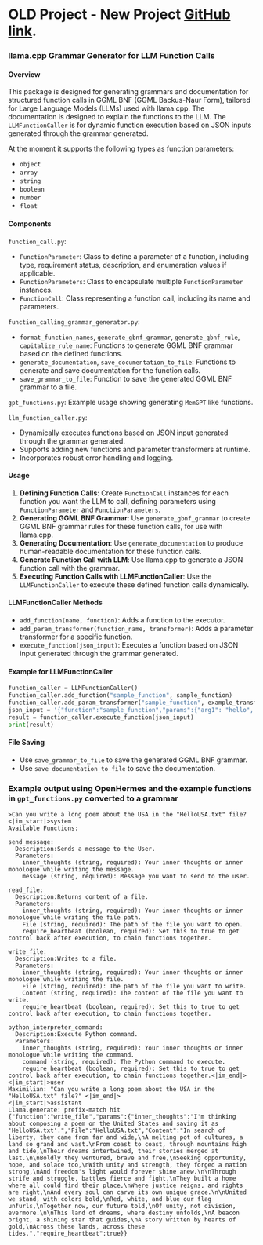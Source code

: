 # OLD Project - New Project [GitHub link](https://github.com/Maximilian-Winter/llama-cpp-agent).



### llama.cpp Grammar Generator for LLM Function Calls

#### Overview
This package is designed for generating grammars and documentation for structured function calls in GGML BNF (GGML Backus-Naur Form), tailored for Large Language Models (LLMs) used with llama.cpp. The documentation is designed to explain the functions to the LLM. The `LLMFunctionCaller` is for dynamic function execution based on JSON inputs generated through the grammar generated.

At the moment it supports the following types as function parameters:

- `object`
- `array`
- `string`
- `boolean`
- `number`
- `float`

#### Components
`function_call.py`:
- `FunctionParameter`: Class to define a parameter of a function, including type, requirement status, description, and enumeration values if applicable.
- `FunctionParameters`: Class to encapsulate multiple `FunctionParameter` instances.
- `FunctionCall`: Class representing a function call, including its name and parameters.

`function_calling_grammar_generator.py`:
- `format_function_names`, `generate_gbnf_grammar`, `generate_gbnf_rule`, `capitalize_rule_name`: Functions to generate GGML BNF grammar based on the defined functions.
- `generate_documentation`, `save_documentation_to_file`: Functions to generate and save documentation for the function calls.
- `save_grammar_to_file`: Function to save the generated GGML BNF grammar to a file.

`gpt_functions.py`:
Example usage showing generating `MemGPT` like functions.

`llm_function_caller.py`:
- Dynamically executes functions based on JSON input generated through the grammar generated.
- Supports adding new functions and parameter transformers at runtime.
- Incorporates robust error handling and logging.

#### Usage
1. **Defining Function Calls**: Create `FunctionCall` instances for each function you want the LLM to call, defining parameters using `FunctionParameter` and `FunctionParameters`.
2. **Generating GGML BNF Grammar**: Use `generate_gbnf_grammar` to create GGML BNF grammar rules for these function calls, for use with llama.cpp.
3. **Generating Documentation**: Use `generate_documentation` to produce human-readable documentation for these function calls.
4. **Generate Function Call with LLM**: Use llama.cpp to generate a JSON function call with the grammar.
5. **Executing Function Calls with LLMFunctionCaller**: Use the `LLMFunctionCaller` to execute these defined function calls dynamically.

#### LLMFunctionCaller Methods
- `add_function(name, function)`: Adds a function to the executor.
- `add_param_transformer(function_name, transformer)`: Adds a parameter transformer for a specific function.
- `execute_function(json_input)`: Executes a function based on JSON input generated through the grammar generated.

#### Example for LLMFunctionCaller
```python
function_caller = LLMFunctionCaller()
function_caller.add_function("sample_function", sample_function)
function_caller.add_param_transformer("sample_function", example_transformer)
json_input = '{"function":"sample_function","params":{"arg1": "hello", "arg2": "world"}}'
result = function_caller.execute_function(json_input)
print(result)
```

#### File Saving
- Use `save_grammar_to_file` to save the generated GGML BNF grammar.
- Use `save_documentation_to_file` to save the documentation.

### Example output using OpenHermes and the example functions in `gpt_functions.py` converted to a grammar


````text
>Can you write a long poem about the USA in the "HelloUSA.txt" file?
<|im_start|>system
Available Functions:

send_message:
  Description:Sends a message to the User.
  Parameters:
    inner_thoughts (string, required): Your inner thoughts or inner monologue while writing the message.
    message (string, required): Message you want to send to the user.

read_file:
  Description:Returns content of a file.
  Parameters:
    inner_thoughts (string, required): Your inner thoughts or inner monologue while writing the file path.
    File (string, required): The path of the file you want to open.
    require_heartbeat (boolean, required): Set this to true to get control back after execution, to chain functions together.

write_file:
  Description:Writes to a file.
  Parameters:
    inner_thoughts (string, required): Your inner thoughts or inner monologue while writing the file.
    File (string, required): The path of the file you want to write.
    Content (string, required): The content of the file you want to write.
    require_heartbeat (boolean, required): Set this to true to get control back after execution, to chain functions together.

python_interpreter_command:
  Description:Execute Python command.
  Parameters:
    inner_thoughts (string, required): Your inner thoughts or inner monologue while writing the command.
    command (string, required): The Python command to execute.
    require_heartbeat (boolean, required): Set this to true to get control back after execution, to chain functions together.<|im_end|>
<|im_start|>user
Maximilian: "Can you write a long poem about the USA in the "HelloUSA.txt" file?" <|im_end|>
<|im_start|>assistant
Llama.generate: prefix-match hit
{"function":"write_file","params":{"inner_thoughts":"I'm thinking about composing a poem on the United States and saving it as 'HelloUSA.txt'.","File":"HelloUSA.txt","Content":"In search of liberty, they came from far and wide,\nA melting pot of cultures, a land so grand and vast.\nFrom coast to coast, through mountains high and tide,\nTheir dreams intertwined, their stories merged at last.\n\nBoldly they ventured, brave and free,\nSeeking opportunity, hope, and solace too,\nWith unity and strength, they forged a nation strong,\nAnd freedom's light would forever shine anew.\n\nThrough strife and struggle, battles fierce and fight,\nThey built a home where all could find their place,\nWhere justice reigns, and rights are right,\nAnd every soul can carve its own unique grace.\n\nUnited we stand, with colors bold,\nRed, white, and blue our flag unfurls,\nTogether now, our future told,\nOf unity, not division, evermore.\n\nThis land of dreams, where destiny unfolds,\nA beacon bright, a shining star that guides,\nA story written by hearts of gold,\nAcross these lands, across these tides.","require_heartbeat":true}}
````
